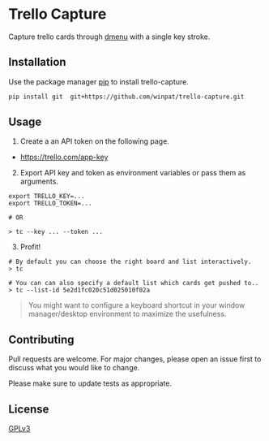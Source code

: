 # Trello Capture

Capture trello cards through [dmenu](https://tools.suckless.org/dmenu/) with a single key stroke.


## Installation

Use the package manager [pip](https://pip.pypa.io/en/stable/) to install trello-capture.

```bash
pip install git  git+https://github.com/winpat/trello-capture.git
```

## Usage

1. Create a an API token on the following page.

  * https://trello.com/app-key

2. Export API key and token as environment variables or pass them as arguments.

```
export TRELLO_KEY=...
export TRELLO_TOKEN=...

# OR

> tc --key ... --token ...
```

3. Profit!

```
# By default you can choose the right board and list interactively.
> tc

# You can can also specify a default list which cards get pushed to..
> tc --list-id 5e2d1fc020c51d025010f02a
```

> You might want to configure a keyboard shortcut in your window manager/desktop
> environment to maximize the usefulness.

## Contributing
Pull requests are welcome. For major changes, please open an issue first to discuss what you would like to change.

Please make sure to update tests as appropriate.

## License
[GPLv3](https://choosealicense.com/licenses/gpl-3.0/)
